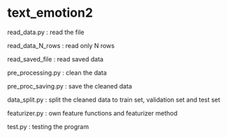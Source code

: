 # text_emotion2

read_data.py : read the file

read_data_N_rows : read only N rows

read_saved_file : read saved data

pre_processing.py : clean the data

pre_proc_saving.py : save the cleaned data

data_split.py : split the cleaned data to train set, validation set and test set

featurizer.py : own feature functions and featurizer method

test.py : testing the program
